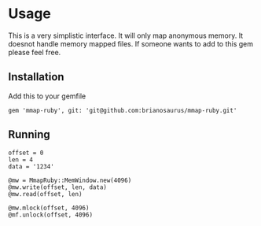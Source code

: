 # Usage

This is a very simplistic interface.  It will only map anonymous memory.  It doesnot handle memory mapped files.  If someone wants to add to this gem please feel free.

## Installation

Add this to your gemfile

    gem 'mmap-ruby', git: 'git@github.com:brianosaurus/mmap-ruby.git' 


## Running
    
    offset = 0
    len = 4
    data = '1234'

    @mw = MmapRuby::MemWindow.new(4096)
    @mw.write(offset, len, data)
    @mw.read(offset, len)

    @mw.mlock(offset, 4096)
    @mf.unlock(offset, 4096)


